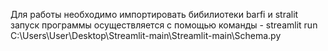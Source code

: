 Для работы необходимо импортировать бибилиотеки barfi и stralit 
запуск программы осуществляется с помощью команды -  streamlit run C:\Users\User\Desktop\Streamlit-main\Streamlit-main\Schema.py

 
 
